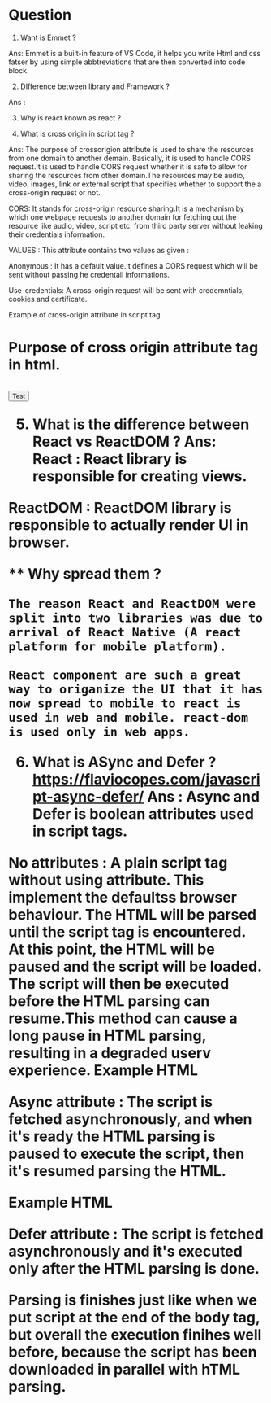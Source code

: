 # Question

1. Waht is Emmet ?

Ans: Emmet is a built-in feature of VS Code, it helps you write Html and css fatser by using simple abbtreviations that are then converted into code block.

2. DIfference between library and Framework ?

Ans :

3. Why is react known as react ?

4. What is cross origin in script tag ?

Ans: The purpose of crossorigion attribute is used to share the resources from one domain to another demain.
Basically, it is used to handle CORS request.It is used to handle CORS request whether it is safe to allow for sharing the resources from other domain.The resources may be audio, video, images, link or external script that specifies whether to support the a cross-origin request or not.

CORS: It stands for cross-origin resource sharing.It is a mechanism by which one webpage requests to another domain for fetching out the resource like audio, video, script etc. from third party server without leaking their credentials information.

VALUES : This attribute contains two values as given :

Anonymous : It has a default value.It defines a CORS request which will be sent without passing he credentail informations.

Use-credentials: A cross-origin request will be sent with credemntials, cookies and certificate.

Example of cross-origin attribute in script tag

<!DOCTYPE html>
<html lang="en">
<head>
<meta charset="UTF-8">
<meta http-equiv="X-UA-Compatible" content="IE=edge">
<meta name="viewport" content="width=device-width, initial-scale=1.0">
<title>Purpose of CORS -(Cross-origin)</title>
</head>
<body>

<h1>Purpose of cross origin attribute tag in html.</>
<script id="checkCors" type="text/javascript">  scr="my_cors.js"  crossorigin="anonymous"
</script>
<br><br>
<button>Test</button>
</body>
</html>


5. What is the difference between React vs ReactDOM ?
Ans:  
React : React library is responsible for creating views.

ReactDOM : ReactDOM library is responsible to actually render UI in browser.

** Why spread them ?

    The reason React and ReactDOM were split into two libraries was due to arrival of React Native (A react platform for mobile platform).

    React component are such a great way to origanize the UI that it has now spread to mobile to react is used in web and mobile. react-dom is used only in web apps.

6. What is ASync  and Defer ? https://flaviocopes.com/javascript-async-defer/
Ans :  Async and Defer is boolean attributes used in script tags.

No attributes : A plain script tag without using attribute. This implement the defaultss browser behaviour. The HTML will be parsed until the script tag is encountered. At this point, the HTML will be paused and the script will be loaded. The script will then be executed before the HTML parsing can resume.This method can cause a long pause in HTML parsing, resulting in a degraded userv experience.
Example 
        HTML                    
        <script src="script.js" async></script>

Async attribute :  The script is fetched asynchronously, and when it's ready the HTML parsing is 
paused to execute the script, then it's resumed parsing the HTML.

Example 
        HTML
        <script src="script.js" async></script>


Defer attribute :  The script is fetched asynchronously and it's executed only after the  HTML parsing is done.

Parsing is finishes just like when we put script at the end of  the body tag, but overall the execution finihes well before, because the script has been downloaded in parallel with hTML parsing.









